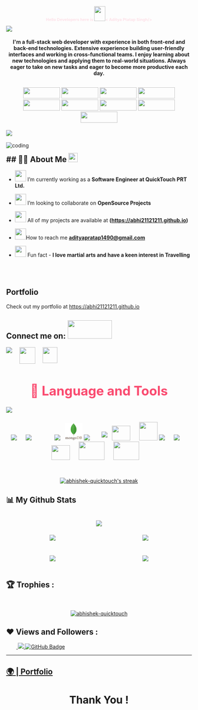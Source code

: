 <h1 align="center" style="color:#fde1e8;font-size:78%;">Hello Developers here is <img src="https://raw.githubusercontent.com/MartinHeinz/MartinHeinz/master/wave.gif" width="30px" height= 40px>< Aditya Ptatap Singh/></h1>
    
<img align="center" src="https://user-images.githubusercontent.com/73097560/115834477-dbab4500-a447-11eb-908a-139a6edaec5c.gif">

<h4 align="center">
I'm a full-stack web developer with experience in both front-end and back-end technologies. Extensive experience building user-friendly interfaces and working in cross-functional teams. I enjoy learning about new technologies and applying them to real-world situations. Always eager to take on new tasks and eager to become more productive each day.
    </h4>
    
<p align= "center" style="margin-top:30px">
<img width="100px" height="30px" src="https://img.shields.io/badge/J-Java-blue"/>
<img width="100px" height="30px"  src="https://img.shields.io/badge/SB-Spring Boot-yellow"/>
<img  width="100px" height="30px"  src="https://img.shields.io/badge/SS-Spring Security-purple"/>
<img width="100px" height="30px"  src="https://img.shields.io/badge/T-Thymeleaf-blue"/>
<img width="100px" height="30px"  src="https://img.shields.io/badge/J-JSP-green"/>
<img width="100px" height="30px" src="https://img.shields.io/badge/JS-Javascript-brown"/>
<img width="100px" height="30px" src="https://img.shields.io/badge/M-MySQL-pink"/>
<img width="100px" height="30px" src="https://img.shields.io/badge/M-Postgres-pink"/>
<img width="100px" height="30px" src="https://img.shields.io/badge/M-MongoDB-pink"/>
</p>
<img align="center" src="https://user-images.githubusercontent.com/73097560/115834477-dbab4500-a447-11eb-908a-139a6edaec5c.gif">
<br/><br/>
<img align="right" alt="coding" width="550" style="margin-left:30px" src="https://camo.githubusercontent.com/3997f3b27a68e19c31e2d1c378d77303735faa42e7d18a8018f7510d66aaa83e/68747470733a2f2f7777772e77696e677374656368736f6c7574696f6e732e636f6d2f77702d636f6e74656e742f75706c6f6164732f323032322f30332f66756c6c2d737461636b2d646576656c6f706d656e742e676966"/>
<h2> ##  🙋‍♀️  About Me  <img src = "https://media2.giphy.com/media/QssGEmpkyEOhBCb7e1/giphy.gif?cid=ecf05e47a0n3gi1bfqntqmob8g9aid1oyj2wr3ds3mg700bl&rid=giphy.gif" width = 25px height = 25px> </h2>    


- <img  width = 30px height = 30px src="https://em-content.zobj.net/source/skype/289/seedling_1f331.png"> I’m currently working as a **Software Engineer at QuickTouch PRT Ltd.**

- <img  width = 30px height = 30px src="https://em-content.zobj.net/source/microsoft-teams/363/woman-dancing_1f483.png"> I’m looking to collaborate on **OpenSource Projects**

- <img  width = 30px height = 30px src="https://em-content.zobj.net/source/skype/289/film-projector_1f4fd-fe0f.png"> All of my projects are available at **(https://abhi21121211.github.io)**

- <img  width = 30px height = 30px src="https://em-content.zobj.net/source/microsoft-teams/363/see-no-evil-monkey_1f648.png">How to reach me **adityapratap1490@gmail.com**

- <img width=30px height=30px src="https://em-content.zobj.net/source/microsoft-teams/363/ghost_1f47b.png"> Fun fact - **I love martial arts and have a keen interest in Travelling**
<p style="margin-top:80px">
    
<h2>Portfolio</h2>
  <p>Check out my portfolio at <a href="https://abhi21121211.github.io/">https://abhi21121211.github.io</a></p>
  
 ## Connect me on:    <img src='https://raw.githubusercontent.com/ShahriarShafin/ShahriarShafin/main/Assets/handshake.gif' width="120px" height="50px" >

<div style="display:flex;gap:20px">
<a href = "https://www.linkedin.com/in/aditya-pratap-singh-5a2a19220/"><img src="https://img.icons8.com/fluent/48/000000/linkedin.png"/></a>
<a href="mailto:adityapratap1490@gmail.com"><img width=43px height=45px src="https://camo.githubusercontent.com/70917cb7756d2e3f19d86872d89102269d6aed7115a7be64f29bbf1aed12baf9/68747470733a2f2f63646e2d69636f6e732d706e672e666c617469636f6e2e636f6d2f3132382f3838382f3838383835332e706e67"></a>
<a href="https://api.whatsapp.com/send?phone=9119786188"><img width=40px height=43px src="https://camo.githubusercontent.com/6590702cef8b9697656ce084d83381fa8a9de03b317fbef452288f00d1085b9a/68747470733a2f2f63646e2d69636f6e732d706e672e666c617469636f6e2e636f6d2f3132382f3733332f3733333538352e706e67"></a>

</div>

    


<p style="margin-top:30px">



<h1 style="color:#fa4a6f;font-size:35px;text-align:center">🚀 Language and Tools</h1>
<img src="https://user-images.githubusercontent.com/73097560/115834477-dbab4500-a447-11eb-908a-139a6edaec5c.gif">
<p align="center"> 
    <img src="https://img.icons8.com/color/48/000000/react-native.png" style="margin-right:20px"/>
    <img src="https://img.icons8.com/color/48/000000/css.png" style="margin-right:50px"/> 
     <img style="padding-right:8px; padding-left:8px" src="https://img.icons8.com/color/48/000000/nodejs.png" style="margin-right:20px, margin-left:20px"/>
    <img style="margin-top:10px" src="https://raw.githubusercontent.com/devicons/devicon/master/icons/mongodb/mongodb-original-wordmark.svg" alt="mongodb" width="48" height="48" style="margin-right:20px"/>
    <img src="https://img.icons8.com/color/48/000000/git.png" style="margin-right:20px"/> 
    <img src="https://miro.medium.com/max/640/1*SL4sWHdjGR3vo0x5ta3xfw.jpeg" width="50" style="padding:8px" style="margin-right:20px"/>
    <img src="https://d33wubrfki0l68.cloudfront.net/0834d0215db51e91525a25acf97433051f280f2f/c30f5/img/redux.svg" width="50" height="40" style="margin-right:20px"/>
    <img src="https://img.icons8.com/?size=512&id=r9QJ0VFFrn7T&format=png" width="50" height="50">
      <img src="https://img.icons8.com/color/48/000000/javascript.png" style="margin-right:20px"/> 
    <img src="https://img.icons8.com/color/48/000000/html-5.png" style="margin-right:20px"/>
    <img src="https://dantehaxor.github.io/images/dsaLogo.png" width="50" height="40" style="margin-right:20px">
    <img src="https://1000logos.net/wp-content/uploads/2020/09/Java-Logo-640x400.png" width="70" height="50" style="margin-right:20px">
   <img src="https://uxwing.com/wp-content/themes/uxwing/download/brands-and-social-media/bootstrap-5-logo-icon.png" width="70" height="50" style="margin-right:20px">
 
</p>

<br/>

<p align="center">
    <a href="https://github.com/abhishek-quicktouch/github-readme-streak-stats">
        <img title="🔥 Get streak stats for your profile at git.io/streak-stats" alt="abhishek-quicktouch's streak" src="https://github-readme-streak-stats.herokuapp.com/?user=abhishek-quicktouch&theme=radical&hide_border=true&stroke=0000&background=#122722"/>
    </a>
</p>

## 📊 My Github Stats

  <br/>
 
<div style="display: flex; flex-direction: column; align-items: center; text-align: center;">
  <div>
    <img src="https://github-profile-summary-cards.vercel.app/api/cards/profile-details?username=abhishek-quicktouch&theme=2077">
  </div>
  <div style="display: flex; justify-content: space-around; width: 100%;margin:20px;">
    <img src="https://github-profile-summary-cards.vercel.app/api/cards/repos-per-language?username=abhishek-quicktouch&theme=2077">
    <img src="https://github-profile-summary-cards.vercel.app/api/cards/most-commit-language?username=abhishek-quicktouch&theme=2077">
  </div>
  <div style="display: flex; justify-content: space-around;  width: 100%;margin:20px;">
    <img src="https://github-profile-summary-cards.vercel.app/api/cards/stats?username=abhishek-quicktouch&theme=2077">
    <img src="https://github-profile-summary-cards.vercel.app/api/cards/productive-time?username=abhishek-quicktouch&theme=2077&utcOffset=8">
  </div>
</div>

## 🏆 Trophies :
<br/>
<p align="center"> <a href="https://github.com/ryo-ma/github-profile-trophy"><img src="https://github-profile-trophy.vercel.app/?username=abhishek-quicktouch&theme=onedark" alt="abhishek-quicktouch" /></a> </p>


</p>

 <h2>❤ Views and Followers :</h2>
    &nbsp;&nbsp;&nbsp;&nbsp;&nbsp;&nbsp;&nbsp;<a href="https://github.com/abhishek-quicktouch/github-profile-views-counter">
        <img src="https://komarev.com/ghpvc/?username=abhishek-quicktouch" >
    </a>
    <a href="https://github.com/abhishek-quicktouch?tab=followers">
        <img src="https://img.shields.io/github/followers/abhishek-quicktouch?label=Followers&style=social" alt="GitHub Badge">
    </a>
    <hr />
    <h2><a href="https://abhi21121211.github.io/">🌍 | Portfolio </a></h2>
    <h1 align="center">Thank You !</h1>
